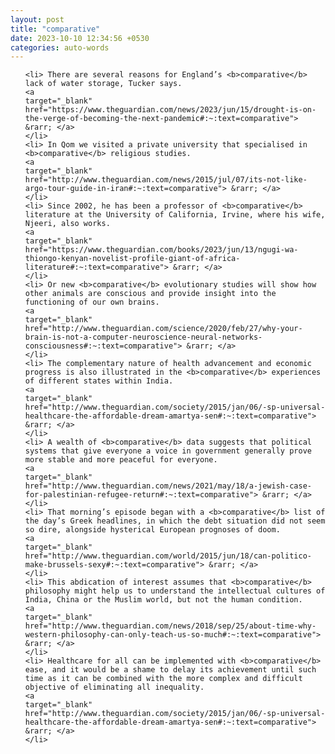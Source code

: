 ```yaml
---
layout: post
title: "comparative"
date: 2023-10-10 12:34:56 +0530
categories: auto-words
---
```

<ol>

    <li> There are several reasons for England’s <b>comparative</b> lack of water storage, Tucker says.
    <a 
    target="_blank" 
    href="https://www.theguardian.com/news/2023/jun/15/drought-is-on-the-verge-of-becoming-the-next-pandemic#:~:text=comparative"> &rarr; </a>
    </li>
    <li> In Qom we visited a private university that specialised in <b>comparative</b> religious studies.
    <a 
    target="_blank" 
    href="http://www.theguardian.com/news/2015/jul/07/its-not-like-argo-tour-guide-in-iran#:~:text=comparative"> &rarr; </a>
    </li>
    <li> Since 2002, he has been a professor of <b>comparative</b> literature at the University of California, Irvine, where his wife, Njeeri, also works.
    <a 
    target="_blank" 
    href="https://www.theguardian.com/books/2023/jun/13/ngugi-wa-thiongo-kenyan-novelist-profile-giant-of-africa-literature#:~:text=comparative"> &rarr; </a>
    </li>
    <li> Or new <b>comparative</b> evolutionary studies will show how other animals are conscious and provide insight into the functioning of our own brains.
    <a 
    target="_blank" 
    href="http://www.theguardian.com/science/2020/feb/27/why-your-brain-is-not-a-computer-neuroscience-neural-networks-consciousness#:~:text=comparative"> &rarr; </a>
    </li>
    <li> The complementary nature of health advancement and economic progress is also illustrated in the <b>comparative</b> experiences of different states within India.
    <a 
    target="_blank" 
    href="http://www.theguardian.com/society/2015/jan/06/-sp-universal-healthcare-the-affordable-dream-amartya-sen#:~:text=comparative"> &rarr; </a>
    </li>
    <li> A wealth of <b>comparative</b> data suggests that political systems that give everyone a voice in government generally prove more stable and more peaceful for everyone.
    <a 
    target="_blank" 
    href="http://www.theguardian.com/news/2021/may/18/a-jewish-case-for-palestinian-refugee-return#:~:text=comparative"> &rarr; </a>
    </li>
    <li> That morning’s episode began with a <b>comparative</b> list of the day’s Greek headlines, in which the debt situation did not seem so dire, alongside hysterical European prognoses of doom.
    <a 
    target="_blank" 
    href="http://www.theguardian.com/world/2015/jun/18/can-politico-make-brussels-sexy#:~:text=comparative"> &rarr; </a>
    </li>
    <li> This abdication of interest assumes that <b>comparative</b> philosophy might help us to understand the intellectual cultures of India, China or the Muslim world, but not the human condition.
    <a 
    target="_blank" 
    href="http://www.theguardian.com/news/2018/sep/25/about-time-why-western-philosophy-can-only-teach-us-so-much#:~:text=comparative"> &rarr; </a>
    </li>
    <li> Healthcare for all can be implemented with <b>comparative</b> ease, and it would be a shame to delay its achievement until such time as it can be combined with the more complex and difficult objective of eliminating all inequality.
    <a 
    target="_blank" 
    href="http://www.theguardian.com/society/2015/jan/06/-sp-universal-healthcare-the-affordable-dream-amartya-sen#:~:text=comparative"> &rarr; </a>
    </li>